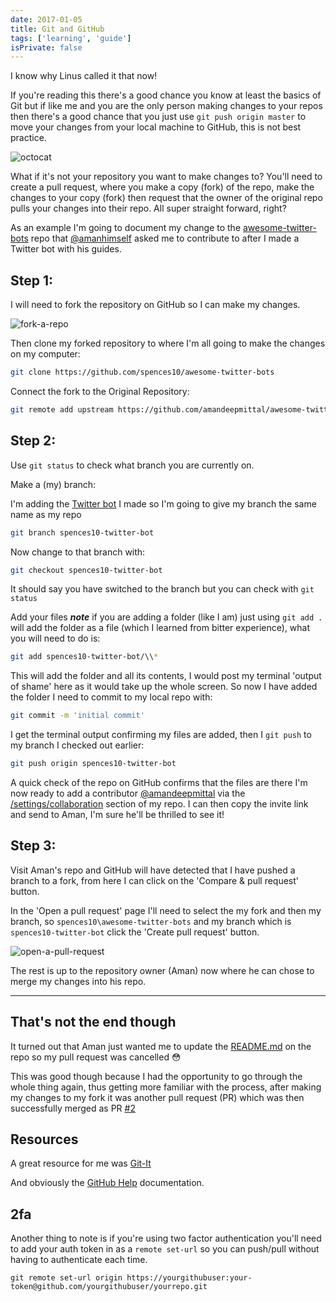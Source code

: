 ```yaml
---
date: 2017-01-05
title: Git and GitHub
tags: ['learning', 'guide']
isPrivate: false
---
```


I know why Linus called it that now!

If you're reading this there's a good chance you know at least the
basics of Git but if like me and you are the only person making
changes to your repos then there's a good chance that you just use
`git push origin master` to move your changes from your local machine
to GitHub, this is not best practice.

<!-- cSpell:ignore octocat -->

![octocat]

What if it's not your repository you want to make changes to? You'll
need to create a pull request, where you make a copy (fork) of the
repo, make the changes to your copy (fork) then request that the owner
of the original repo pulls your changes into their repo. All super
straight forward, right?

As an example I'm going to document my change to the
[awesome-twitter-bots] repo that [@amanhimself] asked me to contribute
to after I made a Twitter bot with his guides.

## Step 1:

I will need to fork the repository on GitHub so I can make my changes.

![fork-a-repo]

Then clone my forked repository to where I'm all going to make the
changes on my computer:

```bash
git clone https://github.com/spences10/awesome-twitter-bots
```

Connect the fork to the Original Repository:

```bash
git remote add upstream https://github.com/amandeepmittal/awesome-twitter-bots
```

## Step 2:

Use `git status` to check what branch you are currently on.

Make a (my) branch:

I'm adding the [Twitter bot] I made so I'm going to give my branch the
same name as my repo

```bash
git branch spences10-twitter-bot
```

Now change to that branch with:

```bash
git checkout spences10-twitter-bot
```

It should say you have switched to the branch but you can check with
`git status`

Add your files **_note_** if you are adding a folder (like I am) just
using `git add .` will add the folder as a file (which I learned from
bitter experience), what you will need to do is:

```bash
git add spences10-twitter-bot/\\*
```

This will add the folder and all its contents, I would post my
terminal 'output of shame' here as it would take up the whole screen.
So now I have added the folder I need to commit to my local repo with:

```bash
git commit -m 'initial commit'
```

I get the terminal output confirming my files are added, then I
`git push` to my branch I checked out earlier:

```bash
git push origin spences10-twitter-bot
```

A quick check of the repo on GitHub confirms that the files are there
I'm now ready to add a contributor [@amandeepmittal] via the
[/settings/collaboration] section of my repo. I can then copy the
invite link and send to Aman, I'm sure he'll be thrilled to see it!

## Step 3:

Visit Aman's repo and GitHub will have detected that I have pushed a
branch to a fork, from here I can click on the 'Compare & pull
request' button.

In the 'Open a pull request' page I'll need to select the my fork and
then my branch, so `spences10\awesome-twitter-bots` and my branch
which is `spences10-twitter-bot` click the 'Create pull request'
button.

![open-a-pull-request]

The rest is up to the repository owner (Aman) now where he can chose
to merge my changes into his repo.

---

## That's not the end though

It turned out that Aman just wanted me to update the [README.md] on
the repo so my pull request was cancelled :flushed:

This was good though because I had the opportunity to go through the
whole thing again, thus getting more familiar with the process, after
making my changes to my fork it was another pull request (PR) which
was then successfully merged as PR [#2]

## Resources

A great resource for me was [Git-It]

And obviously the [GitHub Help] documentation.

## 2fa

Another thing to note is if you're using two factor authentication
you'll need to add your auth token in as a `remote set-url` so you can
push/pull without having to authenticate each time.

`git remote set-url origin https://yourgithubuser:your-token@github.com/yourgithubuser/yourrepo.git`

<!-- Links -->

[awesome-twitter-bots]:
	https://github.com/spences10/awesome-twitter-bots
[@amanhimself]: https://twitter.com/amanhimself
[twitter bot]: https://scottspence.com/posts/twitter-mctwitbot
[git-it]: https://jlord.us/git-it/index.html
[github help]: https://help.github.com/
[@amandeepmittal]: https://github.com/amandeepmittal
[/settings/collaboration]:
	https://github.com/spences10/awesome-twitter-bots/settings/collaboration
[readme.md]:
	https://github.com/amandeepmittal/awesome-twitter-bots/blob/master/README.md
[#2]: https://github.com/amandeepmittal/awesome-twitter-bots/pull/2

<!-- Images -->

[octocat]:
	https://res.cloudinary.com/defkmsrpw/image/upload/q_auto,f_auto/v1614930928/scottspence.com/git-logo-536686b63ad7e966fc425ed4c67c2ddc.jpg
[fork-a-repo]:
	https://res.cloudinary.com/defkmsrpw/image/upload/q_auto,f_auto/v1614930928/scottspence.com/fork-a-repo-7898cedb809d19d597af446ca0683bd8.png
[open-a-pull-request]:
	https://res.cloudinary.com/defkmsrpw/image/upload/q_auto,f_auto/v1614930930/scottspence.com/open-a-pull-request-3344c43215debf994772b5f1893bc581.png
